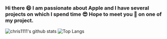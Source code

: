 ### Hi there 😄 I am passionate about Apple and I have several projects on which I spend time 😎 Hope to meet you 🤝 on one of my project.
![chris1111's github stats](https://github-readme-stats.vercel.app/api?username=chris1111&show_icons=true)
![Top Langs](https://github-readme-stats.vercel.app/api/top-langs/?username=chris1111&hide=php,css&layout=compact)




